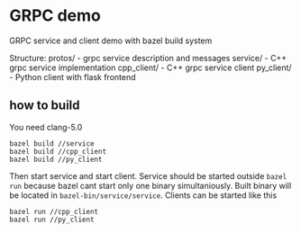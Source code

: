 # GRPC demo

GRPC service and client demo with bazel build system

Structure:
protos/ - grpc service description and messages
service/ - C++ grpc service implementation
cpp\_client/ - C++ grpc service client
py\_client/ - Python client with flask frontend

## how to build

You need clang-5.0


```
bazel build //service
bazel build //cpp_client
bazel build //py_client
```

Then start service and start client. Service should be started outside ```bazel run``` because bazel cant start only one binary simultaniously. Built binary will be located in ```bazel-bin/service/service```. Clients can be started like this

```
bazel run //cpp_client
bazel run //py_client
```
